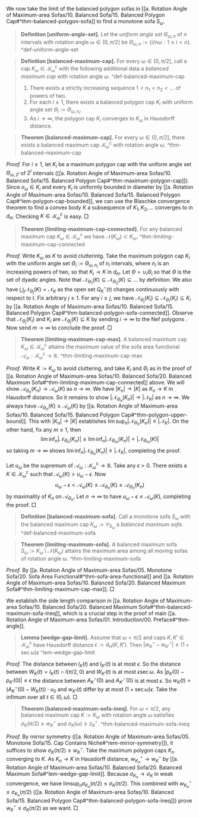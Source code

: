 We now take the limit of the balanced polygon sofas in [[a. Rotation Angle of Maximum-area Sofas/10. Balanced Sofa/15. Balanced Polygon Cap#^thm-balanced-polygon-sofa]] to find a monotone sofa $S_\omega$.

> __Definition [uniform-angle-set].__ Let the _uniform angle set_ $\Theta_{\omega, n}$ of $n$ intervals with rotation angle $\omega \in (0, \pi/2]$ be $\Theta_{\omega, n} := \left\{ i / n\omega : 1 \leq i < n \right\}$. ^def-uniform-angle-set

> __Definition [balanced-maximum-cap].__ For every $\omega \in (0, \pi/2]$, call a cap $K_\omega \in \mathcal{K}_\omega^\mathrm{c}$ with the following additional data a _balanced maximum cap_ with rotation angle $\omega$. ^def-balanced-maximum-cap
> 
> 1. There exists a strictly increasing sequence $1 < n_1 < n_2 < \dots$ of powers of two.
> 2. For each $i \geq 1$, there exists a balanced polygon cap $K_i$ with uniform angle set $\Theta_i := \Theta_{\omega, n_i}$.
> 3. As $i \to \infty$, the polygon cap $K_i$ converges to $K_\omega$ in Hausdorff distance.

> __Theorem [balanced-maximum-cap].__ For every $\omega \in (0, \pi/2]$, there exists a balanced maximum cap $\mathcal{K}_\omega^\mathrm{c}$ with rotation angle $\omega$. ^thm-balanced-maximum-cap

_Proof._ For $i \geq 1$, let $K_i$ be a maximum polygon cap with the uniform angle set $\Theta_{\omega, 2^i}$ of $2^i$ intervals ([[a. Rotation Angle of Maximum-area Sofas/10. Balanced Sofa/15. Balanced Polygon Cap#^thm-maximum-polygon-cap]]). Since $o_\omega \in K_i$ and every $K_i$ is uniformly bounded in diameter by [[a. Rotation Angle of Maximum-area Sofas/10. Balanced Sofa/15. Balanced Polygon Cap#^lem-polygon-cap-bounded]], we can use the Blaschke convergence theorem to find a convex body $K$ a subsequence of $K_1, K_2, \dots$ converges to in $d_H$. Checking $K \in \mathcal{K}_\omega^\mathrm{c}$ is easy. □

> __Theorem [limiting-maximum-cap-connected].__ For any balanced maximum cap $K_\omega \in \mathcal{K}_\omega^\mathrm{c}$ we have $\mathcal{N}(K_\omega) \subset K_\omega$. ^thm-limiting-maximum-cap-connected

_Proof._ Write $K_\omega$ as $K$ to avoid clutterintg. Take the maximum polygon cap $K_i$ with the uniform angle set $\Theta_i := \Theta_{\omega, n_i}$ of $n_i$ intervals, where $n_i$ is an increasing powers of two, so that $K_i \to K$ in $d_H$. Let $\Theta = \cup_i \Theta_i$ so that $\Theta$ is the set of dyadic angles. Note that $\mathcal{N}_{\Theta_1}(K) \subseteq \mathcal{N}_{\Theta_2}(K) \subseteq \dots$ by definition. We also have $\bigcup_{j} \mathcal{N}_{\Theta_j}(K) = \mathcal{N}_K$ as the open set $Q_K^-(t)$ changes continuously with respect to $t$. Fix arbitrary $j \geq 1$. For any $i \geq j$, we have $\mathcal{N}_{\Theta_j}(K_i) \subseteq \mathcal{N}_{\Theta_i}(K_i) \subseteq K_i$ by [[a. Rotation Angle of Maximum-area Sofas/10. Balanced Sofa/15. Balanced Polygon Cap#^thm-balanced-polygon-sofa-connected]]. Observe that $\mathcal{N}_{\Theta_j}(K_i)$ and $K_i$ are  $\mathcal{N}_{\Theta_j}(K) \subseteq K$ by sending $i \to \infty$ to the Nef polygons . Now send $m \to \infty$ to conclude the proof. □

> __Theorem [limiting-maximum-cap-max].__ A balanced maximum cap $K_\omega \in \mathcal{K}_\omega^\mathrm{c}$ attains the maximum value of the sofa area functional $\mathcal{A}_\omega : \mathcal{K}_\omega^\mathrm{c} \to \mathbb{R}$. ^thm-limiting-maximum-cap-max

_Proof._ Write $K := K_\omega$ to avoid cluttering, and take $K_i$ and $\Theta_i$ as in the proof of [[a. Rotation Angle of Maximum-area Sofas/10. Balanced Sofa/20. Balanced Maximum Sofa#^thm-limiting-maximum-cap-connected]] above. We will show $\mathcal{A}_{\Theta_n}(K_n) \to \mathcal{A}_\omega(K)$ as $n \to \infty$. We have $|K_n| \to |K|$ as $K_n \to K$ in Hausdorff distance. So it remains to show $|\mathcal{N}_{\Theta_n}(K_n)| \to |\mathcal{N}_K|$ as $n \to \infty$. We always have $\mathcal{A}_{\Theta_n}(K) \geq \mathcal{A}_\omega(K)$ by [[a. Rotation Angle of Maximum-area Sofas/10. Balanced Sofa/15. Balanced Polygon Cap#^thm-polygon-upper-bound]]. This with $|K_n| \to |K|$ establishes $\lim \sup_n{ |\mathcal{N}_{\Theta_n}(K_n)| } \leq |\mathcal{N}_K|$. On the other hand, fix any $m \geq 1$, then
$$
\lim \inf_{n} |\mathcal{N}_{\Theta_n}(K_n)| \geq \lim \inf_{n} |\mathcal{N}_{\Theta_m}(K_n)| =  |\mathcal{N}_{\Theta_m}(K)|
$$
so taking $m \to \infty$ shows $\lim \inf_{n} |\mathcal{N}_{\Theta_n}(K_n)| \geq |\mathcal{N}_K|$, completing the proof.

Let $u_\omega$ be the supremum of $\mathcal{A}_\omega : \mathcal{K}_\omega^\mathrm{c} \to \mathbb{R}$. Take any $\epsilon > 0$. There exists a $K \in \mathcal{K}_\omega^\mathrm{c}$ such that $\mathcal{A}_\omega(K) > u_\omega - \epsilon$. Now
$$
u_\omega - \epsilon < \mathcal{A}_\omega(K) \leq \mathcal{A}_{\Theta_n}(K) \leq \mathcal{A}_{\Theta_n}(K_n)
$$
by maximality of $K_n$ on $\mathcal{A}_{\Theta_n}$. Let $n \to \infty$ to have $u_\omega - \epsilon \leq \mathcal{A}_\omega(K)$, completing the proof. □

> __Definition [balanced-maximum-sofa].__ Call a monotone sofa $S_\omega$ with the balanced maximum cap $K_\omega := \mathcal{C}_{S_\omega}$ a _balanced maximum sofa_. ^def-balanced-maximum-sofa

> __Theorem [limiting-maximum-sofa].__ A balanced maximum sofa $S_\omega := K_\omega \setminus \mathcal{N}(K_\omega)$ attains the maximum area among all moving sofas of rotation angle $\omega$. ^thm-limiting-maximum-sofa

_Proof._ By [[a. Rotation Angle of Maximum-area Sofas/05. Monotone Sofa/20. Sofa Area Functional#^thm-sofa-area-functional]] and [[a. Rotation Angle of Maximum-area Sofas/10. Balanced Sofa/20. Balanced Maximum Sofa#^thm-limiting-maximum-cap-max]]. □

We establish the side length comparison in [[a. Rotation Angle of Maximum-area Sofas/10. Balanced Sofa/20. Balanced Maximum Sofa#^thm-balanced-maximum-sofa-ineq]], which is a crucial step in the proof of main [[a. Rotation Angle of Maximum-area Sofas/01. Introduction/00. Preface#^thm-angle]].

> __Lemma [wedge-gap-limit].__ Assume that $\omega < \pi/2$ and caps $K, K' \in \mathcal{K}_\omega^\mathrm{c}$ have Hausdorff distance $\epsilon := d_H(K, K')$. Then $|w_K^{\circ} - w_{K'}^{\circ}| \leq (1 + \sec \omega) \epsilon$ ^lem-wedge-gap-limit

_Proof._ The distance between $l_K(t)$ and $l_{K'}(t)$ is at most $\epsilon$. So the distance between $W_K(t) = l_K(t) \cap l(\pi/2, 0)$ and $W_{K'}(t)$ is at most $\epsilon \sec \omega$. As $|p_K(0) - p_{K'}(0)|\leq \epsilon$ the distance between $A_K^-(0)$ and $A_{K'}^-(0)$ is at most $\epsilon$. So $w_K(t) = (A_K^-(0) - W_K(t)) \cdot u_0$ and $w_{K'}(t)$ differ by at most $(1 + \sec \omega) \epsilon$. Take the infimum over all $t \in (0, \omega)$. □

> __Theorem [balanced-maximum-sofa-ineq].__ For $\omega < \pi/2$, any balanced maximum cap $K := K_\omega$ with rotation angle $\omega$ satisfies $\sigma_K(\pi/2) \geq w_K^\circ$ and $\sigma_K(\omega) \geq z_K^\circ$. ^thm-balanced-maximum-sofa-ineq

_Proof._ By mirror symmetry ([[a. Rotation Angle of Maximum-area Sofas/05. Monotone Sofa/15. Cap Contains Niche#^rem-mirror-symmetry]]), it suffices to show $\sigma_K(\pi/2) \geq w_K^\circ$. Take the maximum polygon caps $K_n$ converging to $K$. As $K_n \to K$ in Hausdorff distance, $w_{K_n} ^{\circ} \to w_K^{\circ}$ by [[a. Rotation Angle of Maximum-area Sofas/10. Balanced Sofa/20. Balanced Maximum Sofa#^lem-wedge-gap-limit]]. Because $\sigma_{K_n} \to \sigma_K$ in weak convergence, we have $\limsup_{ n } \sigma_{K_n}(\pi/2) \leq \sigma_K(\pi/2)$. This combined with $w_{K_n}^{\circ} \leq \sigma_{K_n}(\pi/2)$ ([[a. Rotation Angle of Maximum-area Sofas/10. Balanced Sofa/15. Balanced Polygon Cap#^thm-balanced-polygon-sofa-ineq]]) prove $w_K^\circ \leq \sigma_K(\pi/2)$ as we want. □